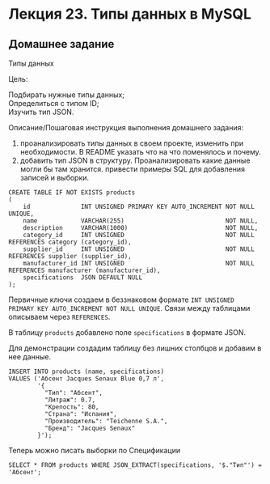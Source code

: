 # Лекция 23. Типы данных в MySQL

## Домашнее задание

Типы данных

Цель:

Подбирать нужные типы данных;  
Определиться с типом ID;  
Изучить тип JSON.

  

Описание/Пошаговая инструкция выполнения домашнего задания:

1. проанализировать типы данных в своем проекте, изменить при необходимости. В README указать что на что поменялось и почему.
2. добавить тип JSON в структуру. Проанализировать какие данные могли бы там хранится. привести примеры SQL для добавления записей и выборки.


```MySQL
CREATE TABLE IF NOT EXISTS products  
(  
    id              INT UNSIGNED PRIMARY KEY AUTO_INCREMENT NOT NULL UNIQUE,  
    name            VARCHAR(255)                            NOT NULL,  
    description     VARCHAR(1000)                           NOT NULL,  
    category_id     INT UNSIGNED                            NOT NULL REFERENCES category (category_id),  
    supplier_id     INT UNSIGNED                            NOT NULL REFERENCES supplier (supplier_id),  
    manufacturer_id INT UNSIGNED                            NOT NULL REFERENCES manufacturer (manufacturer_id),  
    specifications  JSON DEFAULT NULL  
);
```

Первичные ключи создаем в беззнаковом формате `INT UNSIGNED PRIMARY KEY AUTO_INCREMENT NOT NULL UNIQUE`.
Связи между таблицами описываем через `REFERENCES`.


В таблицу `products` добавлено поле `specifications` в формате JSON.

Для демонстрации создадим таблицу без лишних столбцов и добавим в нее данные.

```MySQL
INSERT INTO products (name, specifications)
VALUES ('Абсент Jacques Senaux Blue 0,7 л',
        '{
          "Тип": "Абсент",
          "Литраж": 0.7,
          "Крепость": 80,
          "Страна": "Испания",
          "Производитель": "Teichenne S.A.",
          "Бренд": "Jacques Senaux"
        }');
```

Теперь можно писать выборки по Спецификации
```MySQL
SELECT * FROM products WHERE JSON_EXTRACT(specifications, '$."Тип"') = 'Абсент';
```

